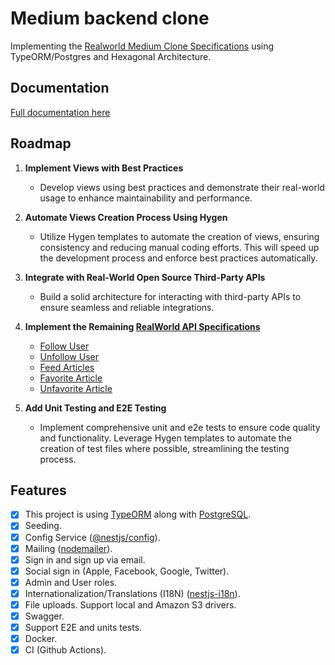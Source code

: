 # Medium backend clone

Implementing the [Realworld Medium Clone Specifications](https://realworld-docs.netlify.app/docs/implementation-creation/features) using TypeORM/Postgres and Hexagonal Architecture.

## Documentation <!-- omit in toc -->

[Full documentation here](/docs/readme.md)

## Roadmap

1. **Implement Views with Best Practices**
   - Develop views using best practices and demonstrate their real-world usage to enhance maintainability and performance.

2. **Automate Views Creation Process Using Hygen**
   - Utilize Hygen templates to automate the creation of views, ensuring consistency and reducing manual coding efforts. This will speed up the development process and enforce best practices automatically.

3. **Integrate with Real-World Open Source Third-Party APIs**
   - Build a solid architecture for interacting with third-party APIs to ensure seamless and reliable integrations.

4. **Implement the Remaining [RealWorld API Specifications](https://realworld-docs.netlify.app/specifications/backend/endpoints/)**
   - [Follow User](https://realworld-docs.netlify.app/specifications/backend/endpoints/#follow-user)
   - [Unfollow User](https://realworld-docs.netlify.app/specifications/backend/endpoints/#unfollow-user)
   - [Feed Articles](https://realworld-docs.netlify.app/specifications/backend/endpoints/#feed-articles)
   - [Favorite Article](https://realworld-docs.netlify.app/specifications/backend/endpoints/#favorite-article)
   - [Unfavorite Article](https://realworld-docs.netlify.app/specifications/backend/endpoints/#unfavorite-article)

5. **Add Unit Testing and E2E Testing**
   - Implement comprehensive unit and e2e tests to ensure code quality and functionality. Leverage Hygen templates to automate the creation of test files where possible, streamlining the testing process.


## Features

- [x] This project is using [TypeORM](https://www.npmjs.com/package/typeorm) along with [PostgreSQL](https://www.postgresql.org/).
- [x] Seeding.
- [x] Config Service ([@nestjs/config](https://www.npmjs.com/package/@nestjs/config)).
- [x] Mailing ([nodemailer](https://www.npmjs.com/package/nodemailer)).
- [x] Sign in and sign up via email.
- [x] Social sign in (Apple, Facebook, Google, Twitter).
- [x] Admin and User roles.
- [x] Internationalization/Translations (I18N) ([nestjs-i18n](https://www.npmjs.com/package/nestjs-i18n)).
- [x] File uploads. Support local and Amazon S3 drivers.
- [x] Swagger.
- [x] Support E2E and units tests.
- [x] Docker.
- [x] CI (Github Actions).
